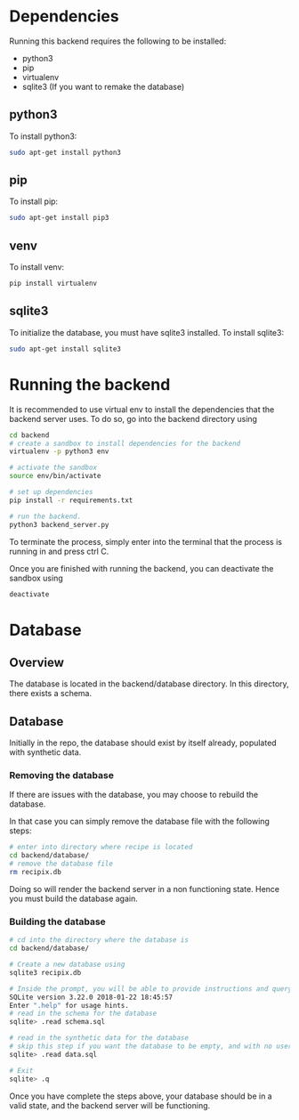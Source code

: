 # Dependencies

Running this backend requires the following to be installed: 
 - python3 
 - pip
 - virtualenv 
 - sqlite3 (If you want to remake the database)

## python3 
To install python3:
```bash
sudo apt-get install python3
```

## pip
To install pip:
```bash
sudo apt-get install pip3
```

## venv
To install venv:
```bash
pip install virtualenv
```

## sqlite3
To initialize the database, you must have sqlite3 installed.
To install sqlite3:
```bash
sudo apt-get install sqlite3
```

# Running the backend

It is recommended to use virtual env to install the dependencies that the backend server uses. 
To do so, go into the backend directory using 

```bash
cd backend
# create a sandbox to install dependencies for the backend
virtualenv -p python3 env

# activate the sandbox
source env/bin/activate

# set up dependencies
pip install -r requirements.txt

# run the backend. 
python3 backend_server.py

```

To terminate the process, simply enter into the terminal that the process is running in and press ctrl C. 

Once you are finished with running the backend, you can deactivate the sandbox using
```bash
deactivate
```

# Database

## Overview
The database is located in the backend/database directory. 
In this directory, there exists a schema. 

## Database
Initially in the repo, the database should exist by itself already, populated with synthetic data. 

### Removing the database
If there are issues with the database, you may choose to rebuild the database. 

In that case you can simply remove the database file with the following steps:

```bash
# enter into directory where recipe is located
cd backend/database/
# remove the database file
rm recipix.db
```

Doing so will render the backend server in a non functioning state. Hence you must build the database again. 

### Building the database
```bash
# cd into the directory where the database is 
cd backend/database/

# Create a new database using 
sqlite3 recipix.db

# Inside the prompt, you will be able to provide instructions and query the database.
SQLite version 3.22.0 2018-01-22 18:45:57
Enter ".help" for usage hints.
# read in the schema for the database
sqlite> .read schema.sql

# read in the synthetic data for the database
# skip this step if you want the database to be empty, and with no users, no recipes, no ingredients etc.
sqlite> .read data.sql

# Exit 
sqlite> .q 
```

Once you have complete the steps above, your database should be in a valid state, and the backend server will be functioning. 

